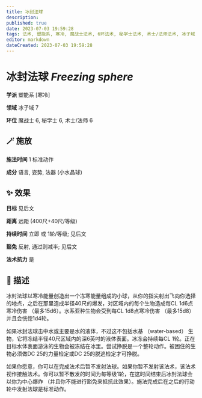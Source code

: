 ```yaml
---
title: 冰封法球
description: 
published: true
date: 2023-07-03 19:59:28
tags: 法术, 塑能系, 寒冷, 魔战士法术, 6环法术, 秘学士法术, 术士/法师法术, 冰子域
editor: markdown
dateCreated: 2023-07-03 19:59:28
---
```


# **冰封法球** *Freezing sphere*

**学派** 塑能系 \[寒冷\] 

**领域** 冰子域 7

**环位** 魔战士 6, 秘学士 6, 术士/法师 6

## 🪄 施放

**施法时间** 1 标准动作

**成分** 语言, 姿势, 法器 (小水晶球)

## ✨ 效果 

**目标** 见后文 

**距离** 远距 (400尺+40尺/等级)  

**持续时间** 立即 或 1轮/等级; 见后文 

**豁免** 反射, 通过则减半; 见后文

**法术抗力** 是

## 📖 描述

冰封法球以寒冷能量创造出一个冻寒能量组成的小球，从你的指尖射出飞向你选择的地点，之后在那里造成半径40尺的爆发，对区域内的每个生物造成每CL 1d6点寒冷伤害 （最多15d6）。水系亚种生物会受到每CL 1d8点寒冷伤害 （最多15d8） 并且会恍惚1d4轮。

如果冰封法球击中水或主要是水的液体，不过这不包括水基 （water-based） 生物，它将冻结半径40尺区域内的深6英吋的液体表面。冰冻会持续每CL 1轮。正在目标水体表面游泳的生物会被冻结在冰里。尝试挣脱是一个整轮动作。被困住的生物必须做DC 25的力量检定或DC 25的脱逃检定才可挣脱。

如果你愿意，你可以在完成法术后暂不发射法球。如果你暂不发射该法术，该法术视作接触法术。你可以暂不散发的时间为每等级1轮，在这时间结束后冰封法球会以你为中心爆炸 （并且你不能进行豁免来抵抗此效果）。施法完成后在之后的行动轮中发射法球是标准动作。
    